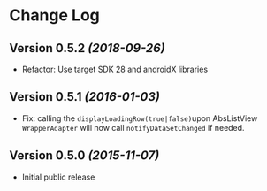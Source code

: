 Change Log
==========

Version 0.5.2 *(2018-09-26)*
----------------------------

 * Refactor: Use target SDK 28 and androidX libraries

Version 0.5.1 *(2016-01-03)*
----------------------------

 * Fix: calling the `displayLoadingRow(true|false)`upon AbsListView `WrapperAdapter` will now call
 `notifyDataSetChanged` if needed.

Version 0.5.0 *(2015-11-07)*
----------------------------

 * Initial public release
